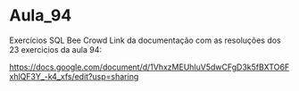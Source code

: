 # Aula_94
Exercícios SQL Bee Crowd 
Link da documentação com as resoluções dos 23 exercicios da aula 94: 

https://docs.google.com/document/d/1VhxzMEUhluV5dwCFgD3k5fBXTO6FxhlQF3Y_-k4_xfs/edit?usp=sharing
